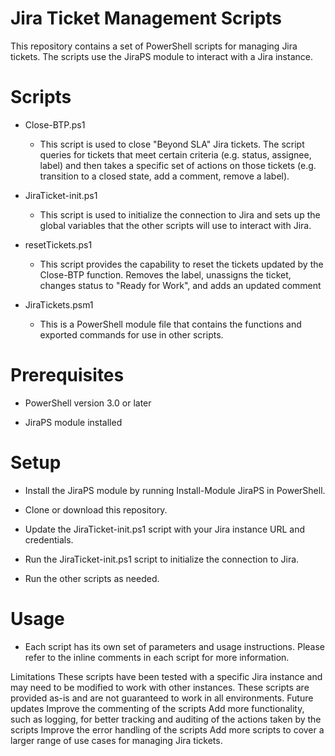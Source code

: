 # Jira Ticket Management Scripts

This repository contains a set of PowerShell scripts for managing Jira tickets. The scripts use the JiraPS module to interact with a Jira instance.

# Scripts

* Close-BTP.ps1

  * This script is used to close "Beyond SLA" Jira tickets. The script queries for tickets that meet certain criteria (e.g. status, assignee, label) and then takes a   specific set of actions on those tickets (e.g. transition to a closed state, add a comment, remove a label).

* JiraTicket-init.ps1

  * This script is used to initialize the connection to Jira and sets up the global variables that the other scripts will use to interact with Jira.

* resetTickets.ps1

  * This script provides the capability to reset the tickets updated by the Close-BTP function. Removes the label, unassigns the ticket, changes status to "Ready for Work", and adds an updated comment

* JiraTickets.psm1

   * This is a PowerShell module file that contains the functions and exported commands for use in other scripts.

# Prerequisites

* PowerShell version 3.0 or later

* JiraPS module installed

# Setup

* Install the JiraPS module by running Install-Module JiraPS in PowerShell.

* Clone or download this repository.

* Update the JiraTicket-init.ps1 script with your Jira instance URL and credentials.

* Run the JiraTicket-init.ps1 script to initialize the connection to Jira.

* Run the other scripts as needed.

# Usage

* Each script has its own set of parameters and usage instructions. Please refer to the inline comments in each script for more information.

Limitations
These scripts have been tested with a specific Jira instance and may need to be modified to work with other instances.
These scripts are provided as-is and are not guaranteed to work in all environments.
Future updates
Improve the commenting of the scripts
Add more functionality, such as logging, for better tracking and auditing of the actions taken by the scripts
Improve the error handling of the scripts
Add more scripts to cover a larger range of use cases for managing Jira tickets.

